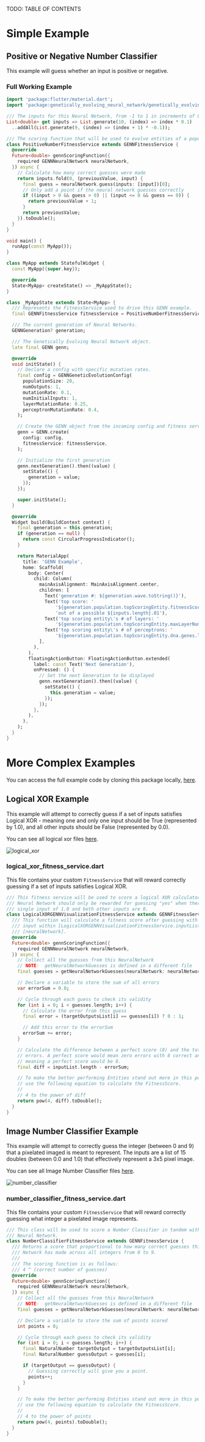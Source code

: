 TODO: TABLE OF CONTENTS
# Simple Example

## Positive or Negative Number Classifier
This example will guess whether an input is positive or negative.

### Full Working Example
```dart
import 'package:flutter/material.dart';
import 'package:genetically_evolving_neural_network/genetically_evolving_neural_network.dart';

/// The inputs for this Neural Network, from -1 to 1 in increments of 0.1.
List<double> get inputs => List.generate(10, (index) => index * 0.1)
  ..addAll(List.generate(9, (index) => (index + 1) * -0.1));

/// The scoring function that will be used to evolve entities of a population
class PositiveNumberFitnessService extends GENNFitnessService {
  @override
  Future<double> gennScoringFunction({
    required GENNNeuralNetwork neuralNetwork,
  }) async {
    // Calculate how many correct guesses were made
    return inputs.fold(0, (previousValue, input) {
      final guess = neuralNetwork.guess(inputs: [input])[0];
      // Only add a point if the neural network guesses correctly
      if ((input > 0 && guess > 0) || (input <= 0 && guess == 0)) {
        return previousValue + 1;
      }
      return previousValue;
    }).toDouble();
  }
}

void main() {
  runApp(const MyApp());
}

class MyApp extends StatefulWidget {
  const MyApp({super.key});

  @override
  State<MyApp> createState() => _MyAppState();
}

class _MyAppState extends State<MyApp> {
  /// Represents the FitnessService used to drive this GENN example.
  final GENNFitnessService fitnessService = PositiveNumberFitnessService();

  /// The current generation of Neural Networks.
  GENNGeneration? generation;

  /// The Genetically Evolving Neural Network object.
  late final GENN genn;

  @override
  void initState() {
    // Declare a config with specific mutation rates.
    final config = GENNGeneticEvolutionConfig(
      populationSize: 20,
      numOutputs: 1,
      mutationRate: 0.1,
      numInitialInputs: 1,
      layerMutationRate: 0.25,
      perceptronMutationRate: 0.4,
    );

    // Create the GENN object from the incoming config and fitness service.
    genn = GENN.create(
      config: config,
      fitnessService: fitnessService,
    );

    // Initialize the first generation
    genn.nextGeneration().then((value) {
      setState(() {
        generation = value;
      });
    });

    super.initState();
  }

  @override
  Widget build(BuildContext context) {
    final generation = this.generation;
    if (generation == null) {
      return const CircularProgressIndicator();
    }

    return MaterialApp(
      title: 'GENN Example',
      home: Scaffold(
        body: Center(
          child: Column(
            mainAxisAlignment: MainAxisAlignment.center,
            children: [
              Text('generation #: ${generation.wave.toString()}'),
              Text('top score: '
                  '${generation.population.topScoringEntity.fitnessScore} '
                  'out of a possible ${inputs.length}.01'),
              Text('top scoring entity\'s # of layers: '
                  '${generation.population.topScoringEntity.maxLayerNum + 1}'),
              Text('top scoring entity\'s # of perceptrons: '
                  '${generation.population.topScoringEntity.dna.genes.length}'),
            ],
          ),
        ),
        floatingActionButton: FloatingActionButton.extended(
          label: const Text('Next Generation'),
          onPressed: () {
            // Set the next Generation to be displayed
            genn.nextGeneration().then((value) {
              setState(() {
                this.generation = value;
              });
            });
          },
        ),
      ),
    );
  }
}
```
# More Complex Examples

You can access the full example code by cloning this package locally, [here](https://github.com/dancout/genetically_evolving_neural_network/tree/main).

## Logical XOR Example
This example will attempt to correctly guess if a set of inputs satisfies Logical XOR - meaning one and only one input should be True (represented by 1.0), and all other inputs should be False (represented by 0.0).

You can see all logical xor files [here](https://github.com/dancout/genetically_evolving_neural_network/tree/main/example/full_visual_example/lib/fitness_services/logical_xor).

![logical_xor](https://github.com/dancout/genetically_evolving_neural_network/assets/5490028/0737a473-5c0f-428c-afba-016fc381a9a9)

### logical_xor_fitness_service.dart
This file contains your custom `FitnessService` that will reward correctly guessing if a set of inputs satisfies Logical XOR.

```dart
/// This fitness service will be used to score a logical XOR calculator. The
/// Neural Network should only be rewarded for guessing "yes" when there is a
/// single input of 1.0 and both other inputs are 0.
class LogicalXORGENNVisualizationFitnessService extends GENNFitnessService {
  /// This function will calculate a fitness score after guessing with every
  /// input within [LogicalXORGENNVisualizationFitnessService.inputList] on the input
  /// [neuralNetwork].
  @override
  Future<double> gennScoringFunction({
    required GENNNeuralNetwork neuralNetwork,
  }) async {
    // Collect all the guesses from this NeuralNetwork
    // NOTE:  getNeuralNetworkGuesses is defined in a different file
    final guesses = getNeuralNetworkGuesses(neuralNetwork: neuralNetwork);

    // Declare a variable to store the sum of all errors
    var errorSum = 0.0;

    // Cycle through each guess to check its validity
    for (int i = 0; i < guesses.length; i++) {
      // Calculate the error from this guess
      final error = (targetOutputsList[i] == guesses[i]) ? 0 : 1;

      // Add this error to the errorSum
      errorSum += error;
    }

    // Calculate the difference between a perfect score (8) and the total
    // errors. A perfect score would mean zero errors with 8 correct answers,
    // meaning a perfect score would be 8.
    final diff = inputList.length - errorSum;

    // To make the better performing Entities stand out more in this population,
    // use the following equation to calculate the FitnessScore.
    //
    // 4 to the power of diff
    return pow(4, diff).toDouble();
  }
}
```

## Image Number Classifier Example
This example will attempt to correctly guess the integer (between 0 and 9) that a pixelated imaged is meant to represent. The inputs are a list of 15 doubles (between 0.0 and 1.0) that effectively represent a 3x5 pixel image.

You can see all Image Number Classifier files [here](https://github.com/dancout/genetically_evolving_neural_network/tree/main/example/full_visual_example/lib/fitness_services/number_classifier).

![number_classifier](https://github.com/dancout/genetically_evolving_neural_network/assets/5490028/d8ad8d24-3ff0-43dd-b74b-4e5ad79ae2f0)

### number_classifier_fitness_service.dart
This file contains your custom `FitnessService` that will reward correctly guessing what integer a pixelated image represents.

```dart
/// This class will be used to score a Number Classifier in tandem with a
/// Neural Network.
class NumberClassifierFitnessService extends GENNFitnessService {
  /// Returns a score that proportional to how many correct guesses this Neural
  /// Network has made across all integers from 0 to 9.
  ///
  /// The scoring function is as follows:
  /// 4 ^ (correct number of guesses)
  @override
  Future<double> gennScoringFunction({
    required GENNNeuralNetwork neuralNetwork,
  }) async {
    // Collect all the guesses from this NeuralNetwork
    // NOTE:  getNeuralNetworkGuesses is defined in a different file
    final guesses = getNeuralNetworkGuesses(neuralNetwork: neuralNetwork);

    // Declare a variable to store the sum of points scored
    int points = 0;

    // Cycle through each guess to check its validity
    for (int i = 0; i < guesses.length; i++) {
      final NaturalNumber targetOutput = targetOutputsList[i];
      final NaturalNumber guessOutput = guesses[i];

      if (targetOutput == guessOutput) {
        // Guessing correctly will give you a point.
        points++;
      }
    }

    // To make the better performing Entities stand out more in this population,
    // use the following equation to calculate the FitnessScore.
    //
    // 4 to the power of points
    return pow(4, points).toDouble();
  }
}
```
